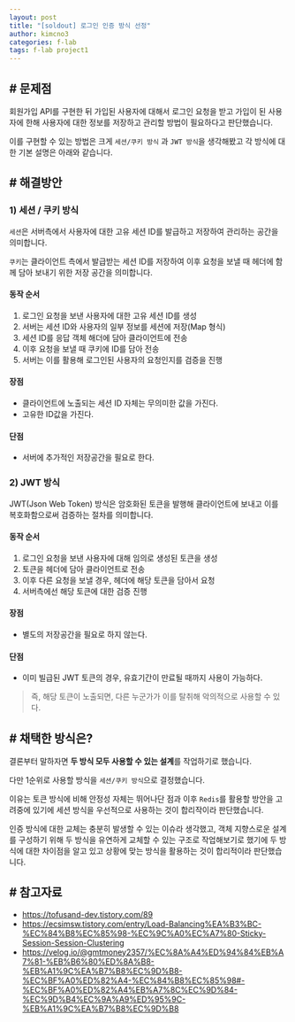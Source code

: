 ```yaml
---
layout: post
title: "[soldout] 로그인 인증 방식 선정"
author: kimcno3
categories: f-lab
tags: f-lab project1
---
```


## # 문제점
회원가입 API를 구현한 뒤 가입된 사용자에 대해서 로그인 요청을 받고 가입이 된 사용자에 한해 사용자에 대한 정보를 저장하고 관리할 방법이 필요하다고 판단했습니다.

이를 구현할 수 있는 방법은 크게 `세션/쿠키 방식` 과 `JWT 방식`을 생각해봤고 각 방식에 대한 기본 설명은 아래와 같습니다.

## # 해결방안 
### 1) 세션 / 쿠키 방식
`세션`은 서버측에서 사용자에 대한 고유 세션 ID를 발급하고 저장하여 관리하는 공간을 의미합니다.

`쿠키`는 클라이언트 측에서 발급받는 세션 ID를 저장하여 이후 요청을 보낼 때 헤더에 함께 담아 보내기 위한 저장 공간을 의미합니다.

#### 동작 순서
1. 로그인 요청을 보낸 사용자에 대한 고유 세션 ID를 생성
2. 서버는 세션 ID와 사용자의 일부 정보를 세션에 저장(Map 형식)
3. 세션 ID를 응답 객체 해더에 담아 클라이언트에 전송
4. 이후 요청을 보낼 때 쿠키에 ID를 담아 전송
5. 서버는 이를 활용해 로그인된 사용자의 요청인지를 검증을 진행

#### 장점
- 클라이언트에 노출되는 세션 ID 자체는 무의미한 값을 가진다.
- 고유한 ID값을 가진다.

####  단점
- 서버에 추가적인 저장공간을 필요로 한다.

### 2) JWT 방식
JWT(Json Web Token) 방식은 암호화된 토큰을 발행해 클라이언트에 보내고 이를 복호화함으로써 검증하는 절차를 의미합니다.

#### 동작 순서
1. 로그인 요청을 보낸 사용자에 대해 임의로 생성된 토큰을 생성
2. 토큰을 헤더에 담아 클라이언트로 전송
3. 이후 다른 요청을 보낼 경우, 헤더에 해당 토큰을 담아서 요청
4. 서버측에선 해당 토큰에 대한 검증 진행

#### 장점
- 별도의 저장공간을 필요로 하지 않는다.

#### 단점
- 이미 빌급된 JWT 토큰의 경우, 유효기간이 만료될 때까지 사용이 가능하다.
> 즉, 해당 토큰이 노출되면, 다른 누군가가 이를 탈취해 악의적으로 사용할 수 있다.

## # 채택한 방식은?
결론부터 말하자면 **두 방식 모두 사용할 수 있는 설계**를 작업하기로 했습니다.

다만 1순위로 사용할 방식을 `세션/쿠키 방식`으로 결정했습니다.

이유는 토큰 방식에 비해 안정성 자체는 뛰어나단 점과 이후 `Redis`를 활용할 방안을 고려중에 있기에 세션 방식을 우선적으로 사용하는 것이 합리작이라 판단했습니다.

인증 방식에 대한 교체는 충분히 발생할 수 있는 이슈라 생각했고, 객체 지향스로운 설계를 구성하기 위해 두 방식을 유연하게 교체할 수 있는 구조로 작업해보기로 했기에 두 방식에 대한 차이점을 알고 있고 상황에 맞는 방식을 활용하는 것이 합리적이라 판단했습니다.

## # 참고자료
- https://tofusand-dev.tistory.com/89
- https://ecsimsw.tistory.com/entry/Load-Balancing%EA%B3%BC-%EC%84%B8%EC%85%98-%EC%9C%A0%EC%A7%80-Sticky-Session-Session-Clustering
- https://velog.io/@gmtmoney2357/%EC%8A%A4%ED%94%84%EB%A7%81-%EB%B6%80%ED%8A%B8-%EB%A1%9C%EA%B7%B8%EC%9D%B8-%EC%BF%A0%ED%82%A4-%EC%84%B8%EC%85%98#-%EC%BF%A0%ED%82%A4%EB%A7%8C%EC%9D%84-%EC%9D%B4%EC%9A%A9%ED%95%9C-%EB%A1%9C%EA%B7%B8%EC%9D%B8